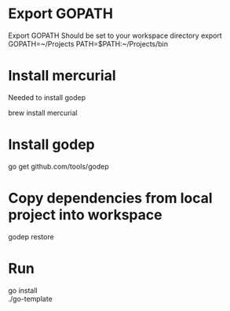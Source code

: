 
# Export GOPATH

Export GOPATH
Should be set to your workspace directory
export GOPATH=~/Projects PATH=$PATH:~/Projects/bin

# Install mercurial

Needed to install godep

brew install mercurial

# Install godep

go get github.com/tools/godep

# Copy dependencies from local project into workspace

godep restore

# Run

go install  
./go-template